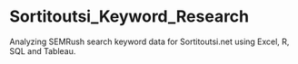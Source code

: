 # Sortitoutsi_Keyword_Research
Analyzing SEMRush search keyword data for Sortitoutsi.net using Excel, R, SQL and Tableau.
